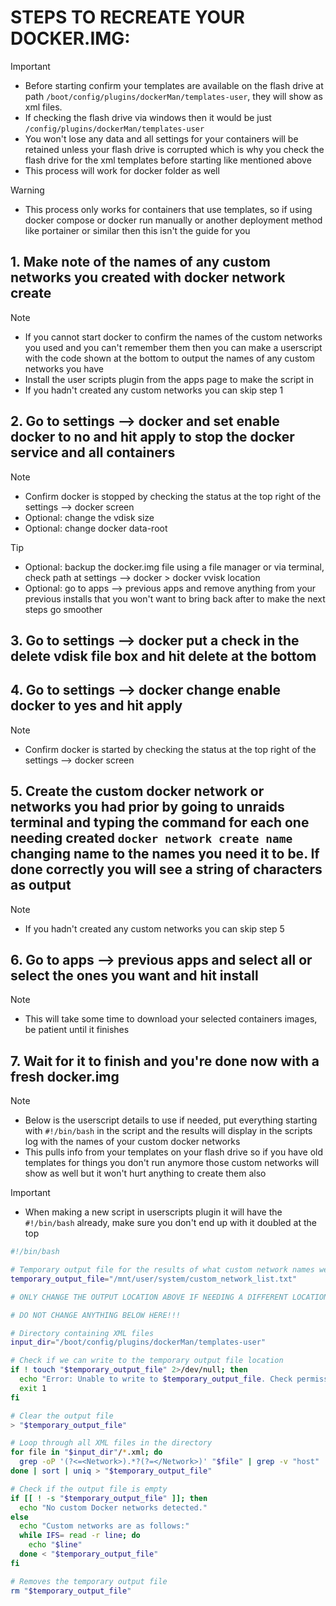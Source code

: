 # STEPS TO RECREATE YOUR DOCKER.IMG:
> [!IMPORTANT] 
> - Before starting confirm your templates are available on the flash drive at path `/boot/config/plugins/dockerMan/templates-user`, they will show as xml files.
> - If checking the flash drive via windows then it would be just `/config/plugins/dockerMan/templates-user`
> - You won't lose any data and all settings for your containers will be retained unless your flash drive is corrupted which is why you check the flash drive for the xml templates before starting like mentioned above
> - This process will work for docker folder as well

> [!WARNING]
> - This process only works for containers that use templates, so if using docker compose or docker run manually or another deployment method like portainer or similar then this isn't the guide for you
## 1. Make note of the names of any custom networks you created with docker network create
  > [!NOTE]
  > - If you cannot start docker to confirm the names of the custom networks you used and you can't remember them then you can make a userscript with the code shown at the bottom to output the names of any custom networks you have
  > - Install the user scripts plugin from the apps page to make the script in
  > - If you hadn't created any custom networks you can skip step 1
## 2. Go to settings —> docker and set enable docker to no and hit apply to stop the docker service and all containers
  > [!NOTE]
  > - Confirm docker is stopped by checking the status at the top right of the settings —> docker screen
  > - Optional: change the vdisk size
  > - Optional: change docker data-root

  > [!TIP]
  > - Optional: backup the docker.img file using a file manager or via terminal, check path at settings —> docker > docker vvisk location
  > - Optional: go to apps —> previous apps and remove anything from your previous installs that you won't want to bring back after to make the next steps go smoother
## 3. Go to settings —> docker put a check in the delete vdisk file box and hit delete at the bottom
## 4. Go to settings —> docker change enable docker to yes and hit apply
  > [!NOTE]
  > - Confirm docker is started by checking the status at the top right of the settings —> docker screen
## 5. Create the custom docker network or networks you had prior by going to unraids terminal and typing the command for each one needing created `docker network create name` changing name to the names you need it to be. If done correctly you will see a string of characters as output
  > [!NOTE]
  > - If you hadn't created any custom networks you can skip step 5
## 6. Go to apps —> previous apps and select all or select the ones you want and hit install
  > [!NOTE]
  > - This will take some time to download your selected containers images, be patient until it finishes
## 7. Wait for it to finish and you're done now with a fresh docker.img
  > [!NOTE]
  > - Below is the userscript details to use if needed, put everything starting with `#!/bin/bash` in the script and the results will display in the scripts log with the names of your custom docker networks
  > - This pulls info from your templates on your flash drive so if you have old templates for things you don't run anymore those custom networks will show as well but it won't hurt anything to create them also

> [!IMPORTANT]
> - When making a new script in userscripts plugin it will have the `#!/bin/bash` already, make sure you don't end up with it doubled at the top
 
```bash
#!/bin/bash

# Temporary output file for the results of what custom network names were in use
temporary_output_file="/mnt/user/system/custom_network_list.txt"

# ONLY CHANGE THE OUTPUT LOCATION ABOVE IF NEEDING A DIFFERENT LOCATION. THE FILE IS DELETED AUTOMATICALLY AT THE END OF THE SCRIPT

# DO NOT CHANGE ANYTHING BELOW HERE!!!

# Directory containing XML files
input_dir="/boot/config/plugins/dockerMan/templates-user"

# Check if we can write to the temporary output file location
if ! touch "$temporary_output_file" 2>/dev/null; then
  echo "Error: Unable to write to $temporary_output_file. Check permissions, check if system share exists and what it's settings are."
  exit 1
fi

# Clear the output file
> "$temporary_output_file"

# Loop through all XML files in the directory
for file in "$input_dir"/*.xml; do
  grep -oP '(?<=<Network>).*?(?=</Network>)' "$file" | grep -v "host" | grep -v "none" | grep -v "bridge" | grep -v "^br" | grep -v "^eth" | grep -v "^wg" | grep -v "container:"
done | sort | uniq > "$temporary_output_file"

# Check if the output file is empty
if [[ ! -s "$temporary_output_file" ]]; then
  echo "No custom Docker networks detected."
else
  echo "Custom networks are as follows:"
  while IFS= read -r line; do
    echo "$line"
  done < "$temporary_output_file"
fi

# Removes the temporary output file
rm "$temporary_output_file"
```
